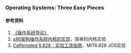 ### Operating Systems: Three Easy Pieces

#### 参考资料
1. [《操作系统导论》](https://book.douban.com/subject/33463930/)
1. [x86架构操作系统内核的实现](http://wiki.0xffffff.org/)，简单的内核实验
1. [Caffeinated 6.828：实验工具指南](https://linux.cn/article-10273-1.html)，MIT6.828 JOS实验